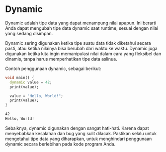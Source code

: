 # Dynamic

Dynamic adalah tipe data yang dapat menampung nilai apapun. Ini berarti Anda dapat mengubah tipe data dynamic saat runtime, sesuai dengan nilai yang sedang disimpan.

Dynamic sering digunakan ketika tipe suatu data tidak diketahui secara pasti, atau ketika nilainya bisa berubah dari waktu ke waktu. Dynamic juga digunakan ketika kita ingin memanipulasi nilai dalam cara yang fleksibel dan dinamis, tanpa harus memperhatikan tipe data aslinua.

Contoh penggunaan dynamic, sebagai berikut:

```Dart
void main() {
  dynamic value = 42;
  print(value);

  value = "Hello, World!";
  print(value);
}
```
```sh
42
Hello, World!
```

Sebaiknya, dynamic digunakan dengan sangat hati-hati. Karena dapat menyebabkan kesalahan dan bug yang sulit dilacak. Pastikan selalu untuk mengetahui tipe data yang diharapkan, untuk menghindari penggunaan dynamic secara berlebihan pada kode program Anda.